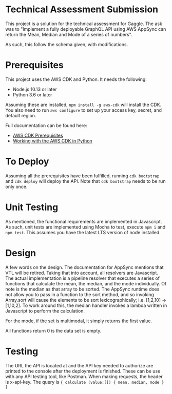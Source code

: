 # Technical Assessment Submission
This project is a solution for the technical assessment for Gaggle.  The ask was to "Implement a fully deployable GraphQL API using AWS AppSync can return the Mean, Median and Mode of a series of numbers".

As such, this follow the schema given, with modifications.  

# Prerequisites
This project uses the AWS CDK and Python.  It needs the following:
* Node.js 10.13 or later
* Python 3.6 or later

Assuming these are installed,  `npm install -g aws-cdk`  will install the CDK.  You also need to run `aws configure` to set up your access key, secret, and default region.

Full documentation can be found here:
* [AWS CDK Prerequisites](https://docs.aws.amazon.com/cdk/v2/guide/work-with.html#work-with-prerequisites)
* [Working with the AWS CDK in Python](https://docs.aws.amazon.com/cdk/v2/guide/work-with-cdk-python.html)

# To Deploy
Assuming all the prerequisites have been fulfilled, running `cdk bootstrap` and `cdk deploy` will deploy the API.  Note that `cdk bootstrap` needs to be run only once.

# Unit Testing
As mentioned, the functional requirements are implemented in Javascript.  As such, unit tests are implemented using Mocha to test, execute `npm i` and `npm test`.  This assumes you have the latest LTS version of node installed.

# Design
A few words on the design.  The documentation for AppSync mentions that VTL will be retired.  Taking that into account, all resolvers are Javascript.  The actual implementation is a pipeline resolver that executes a series of functions that calculate the mean, the median, and the mode individually.  Of note is the median as that array to be sorted.  The AppSync runtime does not allow you to pass in a function to the sort method, and  so invoking Array.sort will cause the elements to be sort lexicographically; i.e. [1,2,10] -> [1,10,2]. To work around this, the median handler invokes a lambda written in Javascript to perform the calculation.

For the mode, if the set is multimodal, it simply returns the first value. 

All functions return 0 is the data set is empty. 

# Testing
The URL the API is located at and the API key needed to authorize are printed to the console after the deployment is finished.  These can be use with any API testing tool, like Postman.  When making requests, the header is x-api-key.  The query is 
`{
    calculate (value:[]) {
        mean,
        median,
        mode
    }
}`